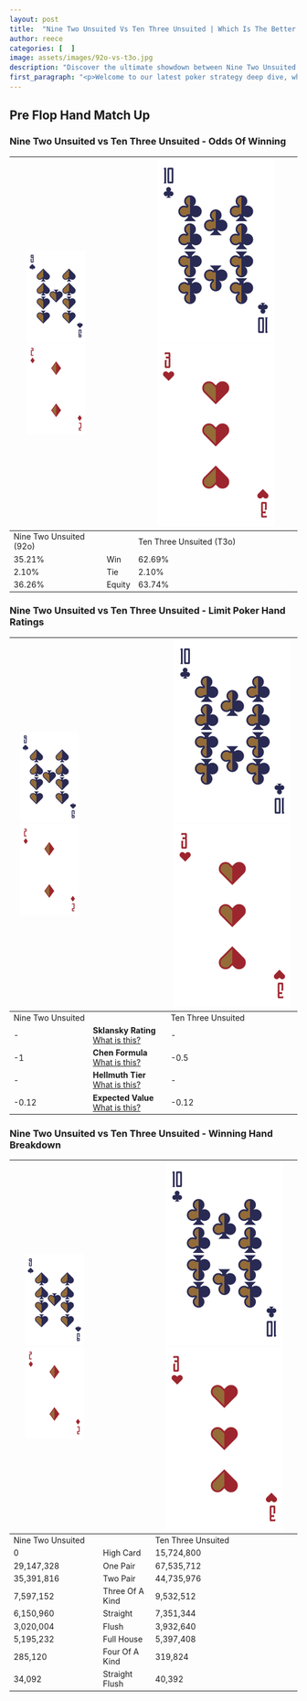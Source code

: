```yaml
---
layout: post
title:  "Nine Two Unsuited Vs Ten Three Unsuited | Which Is The Better Hand In Poker? A Complete Guide"
author: reece
categories: [  ]
image: assets/images/92o-vs-t3o.jpg
description: "Discover the ultimate showdown between Nine Two Unsuited and Ten Three Unsuited in poker! Uncover the odds, strategies, and scenarios where one hand triumphs over the other. Get ready to up your poker game with this thrilling analysis."
first_paragraph: "<p>Welcome to our latest poker strategy deep dive, where we're pitting two distinct hands against each other in a high-stakes showdown: Nine Two Unsuited vs Ten Three Unsuited.</p><p>In the dynamic world of poker, every decision counts, and knowing which hand holds the upper hand is key to your success at the table.</p><p>In this article, we'll dissect these two hands, explore the scenarios where one dominates the other, and equip you with the knowledge to make strategic choices that can tip the odds in your favor.</p><p>Get ready to unravel the intriguing dynamics of these poker hands and elevate your game to new heights.</p>"
---
```




[comment]: # (sp0)

## Pre Flop Hand Match Up

<div class="table hand-ratings" markdown="1"> 



### Nine Two Unsuited vs Ten Three Unsuited - Odds Of Winning


    
| ![image info](assets/images/hand1/9.png) ![image info](assets/images/hand1/2o.png) |  | ![image info](assets/images/hand2/T.png) ![image info](assets/images/hand2/3o.png) |
| -------- | -------- | -------- |
| Nine Two Unsuited (92o) |  | Ten Three Unsuited (T3o) |
| 35.21% | Win | 62.69% |
| 2.10% | Tie | 2.10% |
| 36.26% | Equity | 63.74% |




[comment]: # (sp1)



### Nine Two Unsuited vs Ten Three Unsuited - Limit Poker Hand Ratings


    
| ![image info](assets/images/hand1/9.png) ![image info](assets/images/hand1/2o.png) |  | ![image info](assets/images/hand2/T.png) ![image info](assets/images/hand2/3o.png) |
| -------- | -------- | -------- |
| Nine Two Unsuited |  | Ten Three Unsuited |
| - | **Sklansky Rating** [What is this?](/sklansky-rating-explained) | - |
| -1 | **Chen Formula** [What is this?](/chen-formula-explained) | -0.5 |
| - | **Hellmuth Tier** [What is this?](/Hellmuth-tier-explained) | - |
| -0.12 | **Expected Value** [What is this?](/expected-value-explained) | -0.12 |




[comment]: # (sp2)



### Nine Two Unsuited vs Ten Three Unsuited - Winning Hand Breakdown


    
| ![image info](assets/images/hand1/9.png) ![image info](assets/images/hand1/2o.png) |  | ![image info](assets/images/hand2/T.png) ![image info](assets/images/hand2/3o.png) |
| -------- | -------- | -------- |
| Nine Two Unsuited |  | Ten Three Unsuited |
| 0 | High Card | 15,724,800 |
| 29,147,328 | One Pair | 67,535,712 |
| 35,391,816 | Two Pair | 44,735,976 |
| 7,597,152 | Three Of A Kind | 9,532,512 |
| 6,150,960 | Straight | 7,351,344 |
| 3,020,004 | Flush | 3,932,640 |
| 5,195,232 | Full House | 5,397,408 |
| 285,120 | Four Of A Kind | 319,824 |
| 34,092 | Straight Flush | 40,392 |




[comment]: # (sp3)



</div>

[comment]: # (sp4)



[comment]: # (sp5)

